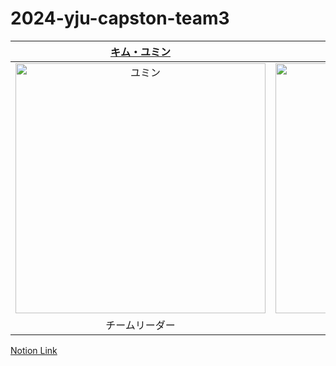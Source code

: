 # 2024-yju-capston-team3

|                                         [キム・ユミン](https://github.com/yuminn-k)                                          |                                         [キム・ボムチャン](https://github.com/Regulus0811)                                          |                                         [パク・ジョンミン](https://github.com/dorimu0)                                          |                                         [カン・ジュウォン](https://github.com/Z00One)                                    |                                         [ソク・ジンソク](https://github.com/Lainari)                                          
| :--------------------------------------------------------------------------------------: | :--------------------------------------------------------------------------------------: | :--------------------------------------------------------------------------------------: | :-------------------------------------------------------------------------------------: | :-------------------------------------------------------------------------------------: |
| <img src="https://avatars.githubusercontent.com/u/55650732?v=4" width=400px alt="ユミン"/> | <img src="https://avatars.githubusercontent.com/u/121006576?v=4" width=400px alt="ボクチャン"> | <img src="https://avatars.githubusercontent.com/u/121004915?v=4" width=400px alt="ジョンミン"/> | <img src="https://avatars.githubusercontent.com/u/102473964?v=4" width=400px alt="ジュウォン"/> | <img src="https://avatars.githubusercontent.com/u/108247620?v=4" width=400px alt="ジンソク"/> | 
|                       チームリーダー                        |                            フロントエンド                            |                            フロントエンド                            |                          バックエンド                            |                            アプリケーション                            

[Notion Link](https://yuminn-k.notion.site/Notion-25484dca19294ff8ba2ffc24e5548e8c?pvs=4)
